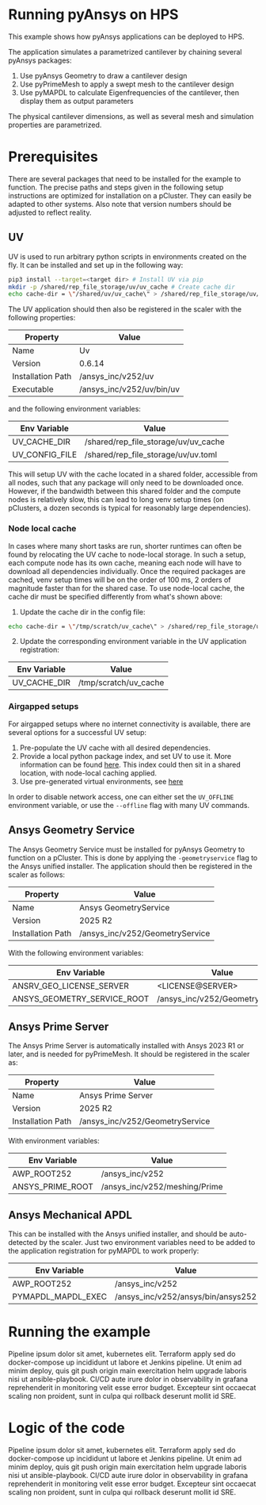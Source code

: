 # Running pyAnsys on HPS
This example shows how pyAnsys applications can be deployed to HPS. 

The application simulates a parametrized cantilever by chaining several pyAnsys packages:

1. Use pyAnsys Geometry to draw a cantilever design
2. Use pyPrimeMesh to apply a swept mesh to the cantilever design
3. Use pyMAPDL to calculate Eigenfrequencies of the cantilever, then display them as output 
parameters

The physical cantilever dimensions, as well as several mesh and simulation properties are 
parametrized.

# Prerequisites
There are several packages that need to be installed for the example to function. The precise paths 
and steps given in the following setup instructions are optimized for installation on a pCluster. 
They can easily be adapted to other systems. Also note that version numbers should be adjusted to 
reflect reality.

## UV
UV is used to run arbitrary python scripts in environments created on the fly. It can be installed 
and set up in the following way:

```bash
pip3 install --target=<target dir> # Install UV via pip
mkdir -p /shared/rep_file_storage/uv/uv_cache # Create cache dir
echo cache-dir = \"/shared/uv/uv_cache\" > /shared/rep_file_storage/uv/uv.toml # Set cache dir in config
```

The UV application should then also be registered in the scaler with the following properties:

| **Property**      | **Value**                 |
|-------------------|---------------------------|
|   Name            |   Uv                      | 
|   Version         |  0.6.14                   | 
| Installation Path | /ansys_inc/v252/uv        |
| Executable        | /ansys_inc/v252/uv/bin/uv |

and the following environment variables:

| **Env Variable** | **Value**                            |
|------------------|--------------------------------------|
| UV_CACHE_DIR     | /shared/rep_file_storage/uv/uv_cache |
| UV_CONFIG_FILE   | /shared/rep_file_storage/uv/uv.toml  |

This will setup UV with the cache located in a shared folder, accessible from all nodes, such that
any package will only need to be downloaded once. However, if the bandwidth between this shared 
folder and the compute nodes is relatively slow, this can lead to long venv setup times (on 
pClusters, a dozen seconds is typical for reasonably large dependencies). 

### Node local cache

In cases where many short tasks are run, shorter runtimes can often be found by relocating the 
UV cache to node-local storage. In such a setup, each compute node has its own cache, meaning each 
node will have to download all dependencies individually. Once the required packages are cached, 
venv setup times will be on the order of 100 ms, 2 orders of magnitude faster than for the shared 
case. To use node-local cache, the cache dir must be specified differently from what's shown above:

1. Update the cache dir in the config file:
```bash
echo cache-dir = \"/tmp/scratch/uv_cache\" > /shared/rep_file_storage/uv/uv.toml # Set cache dir in config
```
2. Update the corresponding environment variable in the UV application registration:

| **Env Variable** | **Value**                            |
|------------------|--------------------------------------|
| UV_CACHE_DIR     | /tmp/scratch/uv_cache                |

### Airgapped setups

For airgapped setups where no internet connectivity is available, there are several options for a 
successful UV setup:

1. Pre-populate the UV cache with all desired dependencies.
2. Provide a local python package index, and set UV to use it. More information can be found
[here](https://docs.astral.sh/uv/configuration/indexes/). This index could then sit in a shared 
location, with node-local caching applied.
3. Use pre-generated virtual environments, see [here](https://docs.astral.sh/uv/reference/cli/#uv-venv)

In order to disable network access, one can either set the `UV_OFFLINE` environment variable, or 
use the `--offline` flag with many UV commands. 

## Ansys Geometry Service
The Ansys Geometry Service must be installed for pyAnsys Geometry to function on a pCluster. This is done by 
applying the `-geometryservice` flag to the Ansys unified installer. The application should then be 
registered in the scaler as follows:

| **Property**      | **Value**                       |
|-------------------|---------------------------------|
| Name              | Ansys GeometryService           |
| Version           | 2025 R2                         |
| Installation Path | /ansys_inc/v252/GeometryService |

With the following environment variables:

| **Env Variable**            | **Value**                       |
|-----------------------------|---------------------------------|
| ANSRV_GEO_LICENSE_SERVER    | \<LICENSE@SERVER\>               |
| ANSYS_GEOMETRY_SERVICE_ROOT | /ansys_inc/v252/GeometryService |

## Ansys Prime Server
The Ansys Prime Server is automatically installed with Ansys 2023 R1 or later, and is needed for 
pyPrimeMesh. It should be registered in the scaler as:

| **Property**      | **Value**                       |
|-------------------|---------------------------------|
| Name              | Ansys Prime Server           |
| Version           | 2025 R2                         |
| Installation Path | /ansys_inc/v252/GeometryService |

With environment variables:

| **Env Variable**   | **Value**                          |
|--------------------|------------------------------------|
| AWP_ROOT252        | /ansys_inc/v252                    |
| ANSYS_PRIME_ROOT   | /ansys_inc/v252/meshing/Prime      |

## Ansys Mechanical APDL
This can be installed with the Ansys unified installer, and should be auto-detected by the scaler. 
Just two environment variables need to be added to the application registration for pyMAPDL to 
work properly:

| **Env Variable**   | **Value**                          |
|--------------------|------------------------------------|
| AWP_ROOT252        | /ansys_inc/v252                    |
| PYMAPDL_MAPDL_EXEC | /ansys_inc/v252/ansys/bin/ansys252 |

# Running the example

Pipeline ipsum dolor sit amet, kubernetes elit. Terraform apply sed do docker-compose up incididunt ut labore et Jenkins pipeline. Ut enim ad minim deploy, quis git push origin main exercitation helm upgrade laboris nisi ut ansible-playbook. CI/CD aute irure dolor in observability in grafana reprehenderit in monitoring velit esse error budget. Excepteur sint occaecat scaling non proident, sunt in culpa qui rollback deserunt mollit id SRE.

# Logic of the code

Pipeline ipsum dolor sit amet, kubernetes elit. Terraform apply sed do docker-compose up incididunt ut labore et Jenkins pipeline. Ut enim ad minim deploy, quis git push origin main exercitation helm upgrade laboris nisi ut ansible-playbook. CI/CD aute irure dolor in observability in grafana reprehenderit in monitoring velit esse error budget. Excepteur sint occaecat scaling non proident, sunt in culpa qui rollback deserunt mollit id SRE.